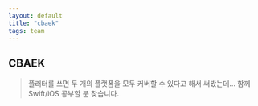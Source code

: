 ```yaml
---
layout: default
title: "cbaek"
tags: team
---
```


## CBAEK

> 플러터를 쓰면 두 개의 플랫폼을 모두 커버할 수 있다고 해서 써봤는데… 함께 Swift/iOS 공부할 분 찾습니다.
